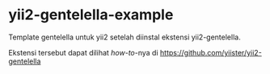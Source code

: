# yii2-gentelella-example
Template gentelella untuk yii2 setelah diinstal ekstensi yii2-gentelella. 

Ekstensi tersebut dapat dilihat *how-to*-nya di https://github.com/yiister/yii2-gentelella
